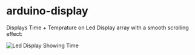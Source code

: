 # arduino-display

Displays Time + Temprature on Led Display array with a smooth  scrolling effect:

![Led Display Showing Time](https://github.com/boynux/arduino-display/blob/master/images/display.gif?raw=true)

